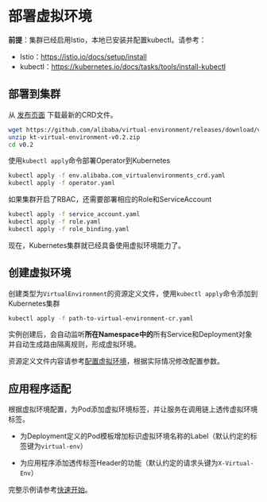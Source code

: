 # 部署虚拟环境

**前提**：集群已经启用Istio，本地已安装并配置kubectl。请参考：

- Istio：https://istio.io/docs/setup/install
- kubectl：https://kubernetes.io/docs/tasks/tools/install-kubectl

## 部署到集群

从 [发布页面](https://github.com/alibaba/virtual-environment/releases) 下载最新的CRD文件。

```bash
wget https://github.com/alibaba/virtual-environment/releases/download/v0.2/kt-virtual-environment-v0.2.zip
unzip kt-virtual-environment-v0.2.zip
cd v0.2
```

使用`kubectl apply`命令部署Operator到Kubernetes

```bash
kubectl apply -f env.alibaba.com_virtualenvironments_crd.yaml
kubectl apply -f operator.yaml
```

如果集群开启了RBAC，还需要部署相应的Role和ServiceAccount

```bash
kubectl apply -f service_account.yaml
kubectl apply -f role.yaml
kubectl apply -f role_binding.yaml
```

现在，Kubernetes集群就已经具备使用虚拟环境能力了。

## 创建虚拟环境

创建类型为`VirtualEnvironment`的资源定义文件，使用`kubectl apply`命令添加到Kubernetes集群

```bash
kubectl apply -f path-to-virtual-environment-cr.yaml
```

实例创建后，会自动监听**所在Namespace中的**所有Service和Deployment对象并自动生成路由隔离规则，形成虚拟环境。

资源定义文件内容请参考[配置虚拟环境](configuration.md)，根据实际情况修改配置参数。

## 应用程序适配

根据虚拟环境配置，为Pod添加虚拟环境标签，并让服务在调用链上透传虚拟环境标签。

- 为Deployment定义的Pod模板增加标识虚拟环境名称的Label（默认约定的标签键为`virtual-env`）

- 为应用程序添加透传标签Header的功能（默认约定的请求头键为`X-Virtual-Env`）

完整示例请参考[快速开始](quickstart.md)。
